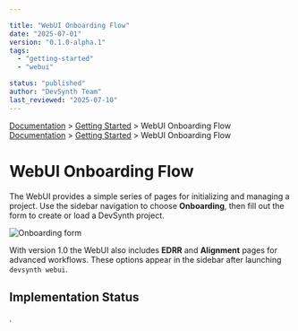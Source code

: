 ```yaml
---

title: "WebUI Onboarding Flow"
date: "2025-07-01"
version: "0.1.0-alpha.1"
tags:
  - "getting-started"
  - "webui"

status: "published"
author: "DevSynth Team"
last_reviewed: "2025-07-10"
---
```

<div class="breadcrumbs">
<a href="../index.md">Documentation</a> &gt; <a href="index.md">Getting Started</a> &gt; WebUI Onboarding Flow
</div>

<div class="breadcrumbs">
<a href="../index.md">Documentation</a> &gt; <a href="index.md">Getting Started</a> &gt; WebUI Onboarding Flow
</div>

# WebUI Onboarding Flow

The WebUI provides a simple series of pages for initializing and managing a project.
Use the sidebar navigation to choose **Onboarding**, then fill out the form to create
or load a DevSynth project.

![Onboarding form](webui-onboarding.png)

With version 1.0 the WebUI also includes **EDRR** and **Alignment** pages
for advanced workflows. These options appear in the sidebar after launching
`devsynth webui`.

## Implementation Status

.
